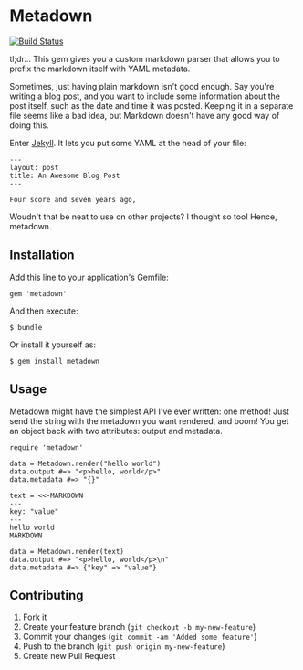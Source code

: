 # Metadown

[![Build Status](https://secure.travis-ci.org/steveklabnik/metadown.png)](http://travis-ci.org/steveklabnik/metadown)

tl;dr... This gem gives you a custom markdown parser that allows you to prefix the
markdown itself with YAML metadata.

Sometimes, just having plain markdown isn't good enough. Say you're writing
a blog post, and you want to include some information about the post itself,
such as the date and time it was posted.  Keeping it in a separate file seems
like a bad idea, but Markdown doesn't have any good way of doing this.

Enter [Jekyll](https://github.com/mojombo/jekyll). It lets you put some YAML
at the head of your file:

    ---
    layout: post
    title: An Awesome Blog Post
    ---
    
    Four score and seven years ago,

Woudn't that be neat to use on other projects? I thought so too! Hence,
metadown.

## Installation

Add this line to your application's Gemfile:

    gem 'metadown'

And then execute:

    $ bundle

Or install it yourself as:

    $ gem install metadown

## Usage

Metadown might have the simplest API I've ever written: one method! Just send
the string with the metadown you want rendered, and boom! You get an object
back with two attributes: output and metadata.

    require 'metadown'
    
    data = Metadown.render("hello world")
    data.output #=> "<p>hello, world</p>"
    data.metadata #=> "{}"
    
    text = <<-MARKDOWN
    ---
    key: "value"
    ---
    hello world
    MARKDOWN
    
    data = Metadown.render(text)
    data.output #=> "<p>hello, world</p>\n"
    data.metadata #=> {"key" => "value"}

## Contributing

1. Fork it
2. Create your feature branch (`git checkout -b my-new-feature`)
3. Commit your changes (`git commit -am 'Added some feature'`)
4. Push to the branch (`git push origin my-new-feature`)
5. Create new Pull Request
